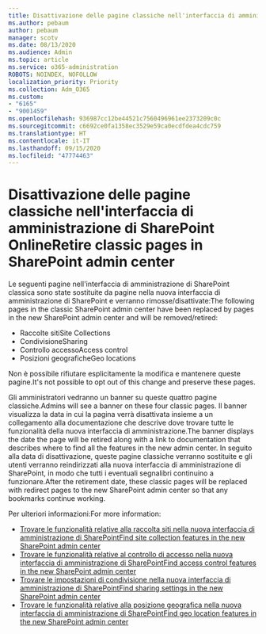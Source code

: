 ```yaml
---
title: Disattivazione delle pagine classiche nell'interfaccia di amministrazione di SharePoint Online
ms.author: pebaum
author: pebaum
manager: scotv
ms.date: 08/13/2020
ms.audience: Admin
ms.topic: article
ms.service: o365-administration
ROBOTS: NOINDEX, NOFOLLOW
localization_priority: Priority
ms.collection: Adm_O365
ms.custom:
- "6165"
- "9001459"
ms.openlocfilehash: 936987cc12be44521c7560496961ee2373209c0c
ms.sourcegitcommit: c6692ce0fa1358ec3529e59ca0ecdfdea4cdc759
ms.translationtype: HT
ms.contentlocale: it-IT
ms.lasthandoff: 09/15/2020
ms.locfileid: "47774463"
---
```

# <a name="retire-classic-pages-in-sharepoint-admin-center"></a><span data-ttu-id="f5fc9-102">Disattivazione delle pagine classiche nell'interfaccia di amministrazione di SharePoint Online</span><span class="sxs-lookup"><span data-stu-id="f5fc9-102">Retire classic pages in SharePoint admin center</span></span>

<span data-ttu-id="f5fc9-103">Le seguenti pagine nell'interfaccia di amministrazione di SharePoint classica sono state sostituite da pagine nella nuova interfaccia di amministrazione di SharePoint e verranno rimosse/disattivate:</span><span class="sxs-lookup"><span data-stu-id="f5fc9-103">The following pages in the classic SharePoint admin center have been replaced by pages in the new SharePoint admin center and will be removed/retired:</span></span> 

- <span data-ttu-id="f5fc9-104">Raccolte siti</span><span class="sxs-lookup"><span data-stu-id="f5fc9-104">Site Collections</span></span> 
- <span data-ttu-id="f5fc9-105">Condivisione</span><span class="sxs-lookup"><span data-stu-id="f5fc9-105">Sharing</span></span>
- <span data-ttu-id="f5fc9-106">Controllo accesso</span><span class="sxs-lookup"><span data-stu-id="f5fc9-106">Access control</span></span>
- <span data-ttu-id="f5fc9-107">Posizioni geografiche</span><span class="sxs-lookup"><span data-stu-id="f5fc9-107">Geo locations</span></span>

<span data-ttu-id="f5fc9-108">Non è possibile rifiutare esplicitamente la modifica e mantenere queste pagine.</span><span class="sxs-lookup"><span data-stu-id="f5fc9-108">It's not possible to opt out of this change and preserve these pages.</span></span>

<span data-ttu-id="f5fc9-109">Gli amministratori vedranno un banner su queste quattro pagine classiche.</span><span class="sxs-lookup"><span data-stu-id="f5fc9-109">Admins will see a banner on these four classic pages.</span></span> <span data-ttu-id="f5fc9-110">Il banner visualizza la data in cui la pagina verrà disattivata insieme a un collegamento alla documentazione che descrive dove trovare tutte le funzionalità della nuova interfaccia di amministrazione.</span><span class="sxs-lookup"><span data-stu-id="f5fc9-110">The banner displays the date the page will be retired along with a link to documentation that describes where to find all the features in the new admin center.</span></span> <span data-ttu-id="f5fc9-111">In seguito alla data di disattivazione, queste pagine classiche verranno sostituite e gli utenti verranno reindirizzati alla nuova interfaccia di amministrazione di SharePoint, in modo che tutti i eventuali segnalibri continuino a funzionare.</span><span class="sxs-lookup"><span data-stu-id="f5fc9-111">After the retirement date, these classic pages will be replaced with redirect pages to the new SharePoint admin center so that any bookmarks continue working.</span></span>
  
<span data-ttu-id="f5fc9-112">Per ulteriori informazioni:</span><span class="sxs-lookup"><span data-stu-id="f5fc9-112">For more information:</span></span>

- [<span data-ttu-id="f5fc9-113">Trovare le funzionalità relative alla raccolta siti nella nuova interfaccia di amministrazione di SharePoint</span><span class="sxs-lookup"><span data-stu-id="f5fc9-113">Find site collection features in the new SharePoint admin center</span></span>](https://docs.microsoft.com/sharepoint/site-collections-page)
- [<span data-ttu-id="f5fc9-114">Trovare le funzionalità relative al controllo di accesso nella nuova interfaccia di amministrazione di SharePoint</span><span class="sxs-lookup"><span data-stu-id="f5fc9-114">Find access control features in the new SharePoint admin center</span></span>](https://docs.microsoft.com/sharepoint/control-access)
- [<span data-ttu-id="f5fc9-115">Trovare le impostazioni di condivisione nella nuova interfaccia di amministrazione di SharePoint</span><span class="sxs-lookup"><span data-stu-id="f5fc9-115">Find sharing settings in the new SharePoint admin center</span></span>](https://docs.microsoft.com/sharepoint/sharing-settings)
- [<span data-ttu-id="f5fc9-116">Trovare le funzionalità relative alla posizione geografica nella nuova interfaccia di amministrazione di SharePoint</span><span class="sxs-lookup"><span data-stu-id="f5fc9-116">Find geo location features in the new SharePoint admin center</span></span>](https://docs.microsoft.com/sharepoint/manage-geo-locations)